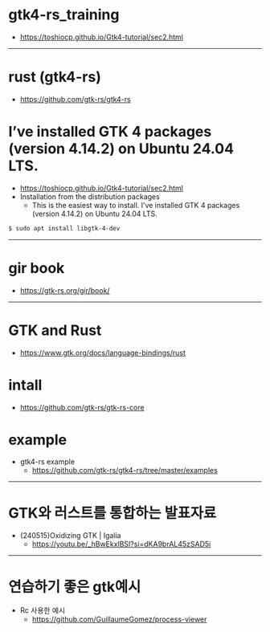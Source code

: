 # gtk4-rs_training
- https://toshiocp.github.io/Gtk4-tutorial/sec2.html

<hr />

# rust (gtk4-rs)

- https://github.com/gtk-rs/gtk4-rs


# I’ve installed GTK 4 packages (version 4.14.2) on Ubuntu 24.04 LTS.

- https://toshiocp.github.io/Gtk4-tutorial/sec2.html
- Installation from the distribution packages
  - This is the easiest way to install. I’ve installed GTK 4 packages (version 4.14.2) on Ubuntu 24.04 LTS.

```bash
$ sudo apt install libgtk-4-dev
```

<hr />

# gir book 

- https://gtk-rs.org/gir/book/

<hr>

# GTK and Rust

- https://www.gtk.org/docs/language-bindings/rust

# intall 

- https://github.com/gtk-rs/gtk-rs-core

# example

- gtk4-rs example
  - https://github.com/gtk-rs/gtk4-rs/tree/master/examples

<hr>

# GTK와 러스트를 통합하는 발표자료
- (240515)Oxidizing GTK | Igalia
  - https://youtu.be/_hBwEkxlBSI?si=dKA9brAL45zSAD5i

<hr />

# 연습하기 좋은 gtk예시
- Rc 사용한 예시
  - https://github.com/GuillaumeGomez/process-viewer
